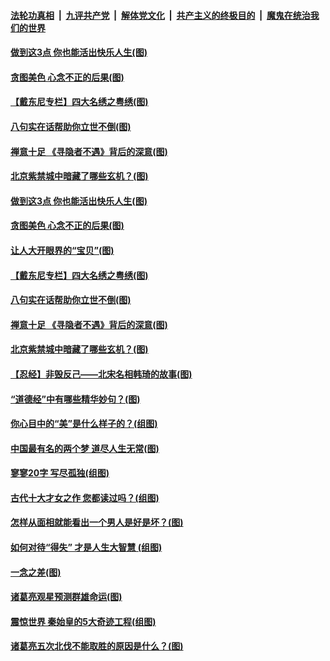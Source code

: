 

####  [法轮功真相](../../../../basic/blob/master/README.md?t=03131801) &nbsp;|&nbsp; [九评共产党](../../../../9ping.md/blob/master/README.md?t=03131801) &nbsp;|&nbsp; [解体党文化](../../../../jtdwh.md/blob/master/README.md?t=03131801)  &nbsp;|&nbsp; [共产主义的终极目的](../../../../gczydzjmd.md/blob/master/README.md?t=03131801) &nbsp;|&nbsp; [魔鬼在统治我们的世界](../../../../mgztzwmdsj.md/blob/master/README.md?t=03131801) 

#### [做到这3点 你也能活出快乐人生(图)](../pages/p7/964420.md?t=03131801) 

#### [贪图美色 心念不正的后果(图)](../pages/p7/965329.md?t=03131801) 

#### [【戴东尼专栏】四大名绣之粤绣(图)](../pages/p7/958099.md?t=03131801) 

#### [八句实在话帮助你立世不倒(图)](../pages/p7/963628.md?t=03131801) 

#### [禅意十足 《寻隐者不遇》背后的深意(图)](../pages/p7/965246.md?t=03131801) 

#### [北京紫禁城中暗藏了哪些玄机？(图)](../pages/p7/964900.md?t=03131801) 

#### [做到这3点 你也能活出快乐人生(图)](../pages/p7/964420.md?t=03131801) 

#### [贪图美色 心念不正的后果(图)](../pages/p7/965329.md?t=03131801) 

#### [让人大开眼界的“宝贝”(图)](../pages/p7/965325.md?t=03131801) 

#### [【戴东尼专栏】四大名绣之粤绣(图)](../pages/p7/958099.md?t=03131801) 

#### [八句实在话帮助你立世不倒(图)](../pages/p7/963628.md?t=03131801) 

#### [禅意十足 《寻隐者不遇》背后的深意(图)](../pages/p7/965246.md?t=03131801) 

#### [北京紫禁城中暗藏了哪些玄机？(图)](../pages/p7/964900.md?t=03131801) 

#### [【忍经】非毁反己——北宋名相韩琦的故事(图)](../pages/p7/965201.md?t=03131801) 

#### [“道德经”中有哪些精华妙句？(图)](../pages/p7/963928.md?t=03131801) 

#### [你心目中的“美”是什么样子的？(组图)](../pages/p7/965084.md?t=03131801) 

#### [中国最有名的两个梦 道尽人生无常(图)](../pages/p7/965083.md?t=03131801) 

#### [寥寥20字 写尽孤独(组图)](../pages/p7/964091.md?t=03131801) 

#### [古代十大才女之作 您都读过吗？(组图)](../pages/p7/964034.md?t=03131801) 

#### [怎样从面相就能看出一个男人是好是坏？(图)](../pages/p7/964898.md?t=03131801) 

#### [如何对待“得失” 才是人生大智慧 (组图)](../pages/p7/964968.md?t=03131801) 

#### [一念之差(图)](../pages/p7/965080.md?t=03131801) 

#### [诸葛亮观星预测群雄命运(图)](../pages/p7/964777.md?t=03131801) 

#### [震惊世界 秦始皇的5大奇迹工程(组图)](../pages/p7/964859.md?t=03131801) 

#### [诸葛亮五次北伐不能取胜的原因是什么？(图)](../pages/p7/964860.md?t=03131801) 


